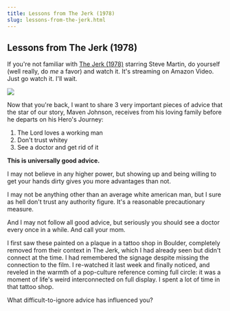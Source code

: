 ```yaml
---
title: Lessons from The Jerk (1978)
slug: lessons-from-the-jerk.html
---
```


## Lessons from The Jerk (1978)

If you're not familiar with [The Jerk (1978)][imdb] starring Steve Martin, do yourself (well really, do _me_ a favor) and watch it. It's streaming on Amazon Video. Just go watch it. I'll wait.

<p class="tc">
  <img src="/img/the-jerk-1978.jpg"
    class="w-50-ns w-100 ml3-ns fr-ns mt1 mb2 pa1 br1 ba b--rainbows" />
</p>

Now that you're back, I want to share 3 very important pieces of advice that the star of our story, Maven Johnson, receives from his loving family before he departs on his Hero's Journey:

1. The Lord loves a working man
2. Don't trust whitey
3. See a doctor and get rid of it

**This is universally good advice.**

I may not believe in any higher power, but showing up and being willing to get your hands dirty gives you more advantages than not.

I may not be anything other than an average white american man, but I sure as hell don't trust any authority figure. It's a reasonable precautionary measure.

And I may not follow all good advice, but seriously you should see a doctor every once in a while. And call your mom.

I first saw these painted on a plaque in a tattoo shop in Boulder, completely removed from their context in The Jerk, which I had already seen but didn't connect at the time. I had remembered the signage despite missing the connection to the film. I re-watched it last week and finally noticed, and reveled in the warmth of a pop-culture reference coming full circle: it was a moment of life's weird interconnected on full display. I spent a lot of time in that tattoo shop.

What difficult-to-ignore advice has influenced you?

[imdb]: http://www.imdb.com/title/tt0079367/
